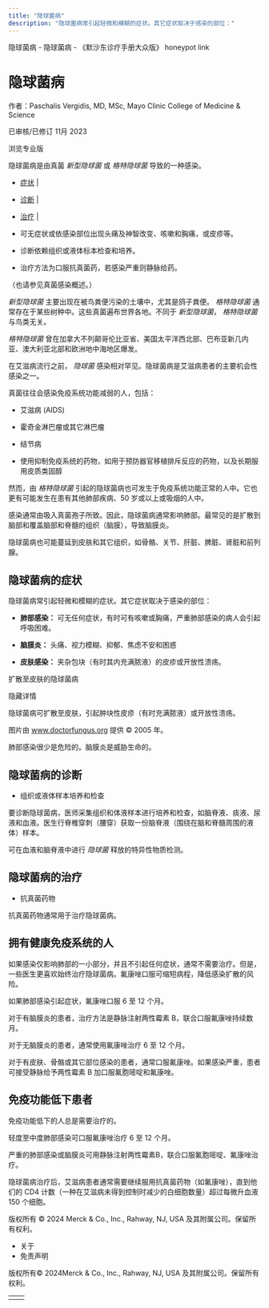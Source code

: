 ```yaml
---
title: "隐球菌病"
description: "隐球菌病常引起轻微和模糊的症状。其它症状取决于感染的部位："
---
```


﻿隐球菌病 \- 隐球菌病 \- 《默沙东诊疗手册大众版》 honeypot link

# 隐球菌病

作者：Paschalis Vergidis, MD, MSc, Mayo Clinic College of Medicine & Science

已审核/已修订 11月 2023

浏览专业版

隐球菌病是由真菌 _新型隐球菌_ 或 _格特隐球菌_ 导致的一种感染。

- [症状](#症状_v787888_zh) \|
- [诊断](#诊断_v23644448_zh) \|
- [治疗](#治疗_v787900_zh) \|

- 可无症状或依感染部位出现头痛及神智改变、咳嗽和胸痛，或皮疹等。

- 诊断依赖组织或液体标本检查和培养。

- 治疗方法为口服抗真菌药，若感染严重则静脉给药。


（也请参见真菌感染概述。）

_新型隐球菌_ 主要出现在被鸟粪便污染的土壤中，尤其是鸽子粪便。 _格特隐球菌_ 通常存在于某些树种中。这些真菌遍布世界各地。不同于 _新型隐球菌_， _格特隐球菌_ 与鸟类无关。

_格特隐球菌_ 曾在加拿大不列颠哥伦比亚省、美国太平洋西北部、巴布亚新几内亚、澳大利亚北部和欧洲地中海地区爆发。

在艾滋病流行之前， _隐球菌_ 感染相对罕见。隐球菌病是艾滋病患者的主要机会性感染之一。

真菌往往会感染免疫系统功能减弱的人，包括：

- 艾滋病 (AIDS)

- 霍奇金淋巴瘤或其它淋巴瘤

- 结节病

- 使用抑制免疫系统的药物，如用于预防器官移植排斥反应的药物，以及长期服用皮质类固醇


然而，由 _格特隐球菌_ 引起的隐球菌病也可发生于免疫系统功能正常的人中。它也更有可能发生在患有其他肺部疾病、50 岁或以上或吸烟的人中。

感染通常由吸入真菌孢子所致。因此，隐球菌病通常影响肺部。最常见的是扩散到脑部和覆盖脑部和脊髓的组织（脑膜），导致脑膜炎。

隐球菌病也可能蔓延到皮肤和其它组织，如骨骼、关节、肝脏、脾脏、肾脏和前列腺。

## 隐球菌病的症状

隐球菌病常引起轻微和模糊的症状。其它症状取决于感染的部位：

- **肺部感染：** 可无任何症状，有时可有咳嗽或胸痛，严重肺部感染的病人会引起呼吸困难。

- **脑膜炎：** 头痛、视力模糊、抑郁、焦虑不安和困惑

- **皮肤感染：** 夹杂包块（有时其内充满脓液）的皮疹或开放性溃疡。


扩散至皮肤的隐球菌病



隐藏详情

隐球菌病可扩散至皮肤，引起肿块性皮疹（有时充满脓液）或开放性溃疡。

图片由 www.doctorfungus.org 提供 © 2005 年。

肺部感染很少是危险的。脑膜炎是威胁生命的。

## 隐球菌病的诊断

- 组织或液体样本培养和检查


要诊断隐球菌病，医师采集组织和体液样本进行培养和检查，如脑脊液、痰液、尿液和血液。医生行脊椎穿刺（腰穿）获取一份脑脊液（围绕在脑和脊髓周围的液体）样本。

可在血液和脑脊液中进行 _隐球菌_ 释放的特异性物质检测。

## 隐球菌病的治疗

- 抗真菌药物


抗真菌药物通常用于治疗隐球菌病。

## 拥有健康免疫系统的人

如果感染仅影响肺部的一小部分，并且不引起任何症状，通常不需要治疗。但是，一些医生更喜欢始终治疗隐球菌病。氟康唑口服可缩短病程，降低感染扩散的风险。

如果肺部感染引起症状，氟康唑口服 6 至 12 个月。

对于有脑膜炎的患者，治疗方法是静脉注射两性霉素 B，联合口服氟康唑持续数月。

对于无脑膜炎的患者，通常使用氟康唑治疗 6 至 12 个月。

对于有皮肤、骨骼或其它部位感染的患者，通常口服氟康唑。如果感染严重，患者可接受静脉给予两性霉素 B 加口服氟胞嘧啶和氟康唑。

## 免疫功能低下患者

免疫功能低下的人总是需要治疗的。

轻度至中度肺部感染可口服氟康唑治疗 6 至 12 个月。

严重的肺部感染或脑膜炎可用静脉注射两性霉素B，联合口服氟胞嘧啶、氟康唑治疗。

隐球菌病治疗后，艾滋病患者通常需要继续服用抗真菌药物（如氟康唑），直到他们的 CD4 计数（一种在艾滋病未得到控制时减少的白细胞数量）超过每微升血液 150 个细胞。



版权所有 © 2024
Merck & Co., Inc., Rahway, NJ, USA 及其附属公司。保留所有权利。

- 关于
- 免责声明

版权所有© 2024Merck & Co., Inc., Rahway, NJ, USA 及其附属公司。保留所有权利。

|     |     |
| --- | --- |
|  |  |